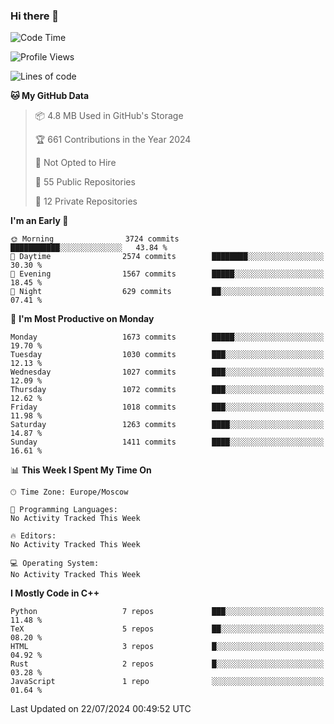 ### Hi there 👋

<!--
**SemenMartynov/SemenMartynov** is a ✨ _special_ ✨ repository because its `README.md` (this file) appears on your GitHub profile.

Here are some ideas to get you started:

- 🔭 I’m currently working on ...
- 🌱 I’m currently learning ...
- 👯 I’m looking to collaborate on ...
- 🤔 I’m looking for help with ...
- 💬 Ask me about ...
- 📫 How to reach me: ...
- 😄 Pronouns: ...
- ⚡ Fun fact: ...
-->

<!--START_SECTION:waka-->
![Code Time](http://img.shields.io/badge/Code%20Time-0%20secs-blue)

![Profile Views](http://img.shields.io/badge/Profile%20Views-22-blue)

![Lines of code](https://img.shields.io/badge/From%20Hello%20World%20I%27ve%20Written-6.8%20million%20lines%20of%20code-blue)

**🐱 My GitHub Data** 

> 📦 4.8 MB Used in GitHub's Storage 
 > 
> 🏆 661 Contributions in the Year 2024
 > 
> 🚫 Not Opted to Hire
 > 
> 📜 55 Public Repositories 
 > 
> 🔑 12 Private Repositories 
 > 
**I'm an Early 🐤** 

```text
🌞 Morning                3724 commits        ███████████░░░░░░░░░░░░░░   43.84 % 
🌆 Daytime                2574 commits        ████████░░░░░░░░░░░░░░░░░   30.30 % 
🌃 Evening                1567 commits        █████░░░░░░░░░░░░░░░░░░░░   18.45 % 
🌙 Night                  629 commits         ██░░░░░░░░░░░░░░░░░░░░░░░   07.41 % 
```
📅 **I'm Most Productive on Monday** 

```text
Monday                   1673 commits        █████░░░░░░░░░░░░░░░░░░░░   19.70 % 
Tuesday                  1030 commits        ███░░░░░░░░░░░░░░░░░░░░░░   12.13 % 
Wednesday                1027 commits        ███░░░░░░░░░░░░░░░░░░░░░░   12.09 % 
Thursday                 1072 commits        ███░░░░░░░░░░░░░░░░░░░░░░   12.62 % 
Friday                   1018 commits        ███░░░░░░░░░░░░░░░░░░░░░░   11.98 % 
Saturday                 1263 commits        ████░░░░░░░░░░░░░░░░░░░░░   14.87 % 
Sunday                   1411 commits        ████░░░░░░░░░░░░░░░░░░░░░   16.61 % 
```


📊 **This Week I Spent My Time On** 

```text
🕑︎ Time Zone: Europe/Moscow

💬 Programming Languages: 
No Activity Tracked This Week

🔥 Editors: 
No Activity Tracked This Week

💻 Operating System: 
No Activity Tracked This Week
```

**I Mostly Code in C++** 

```text
Python                   7 repos             ███░░░░░░░░░░░░░░░░░░░░░░   11.48 % 
TeX                      5 repos             ██░░░░░░░░░░░░░░░░░░░░░░░   08.20 % 
HTML                     3 repos             █░░░░░░░░░░░░░░░░░░░░░░░░   04.92 % 
Rust                     2 repos             █░░░░░░░░░░░░░░░░░░░░░░░░   03.28 % 
JavaScript               1 repo              ░░░░░░░░░░░░░░░░░░░░░░░░░   01.64 % 
```




 Last Updated on 22/07/2024 00:49:52 UTC
<!--END_SECTION:waka-->